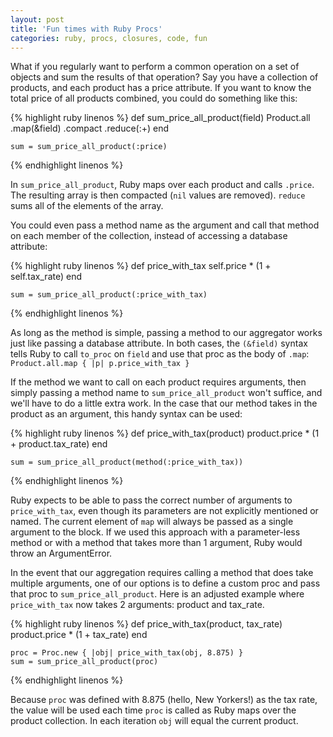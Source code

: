```yaml
---
layout: post
title: 'Fun times with Ruby Procs'
categories: ruby, procs, closures, code, fun
---
```


What if you regularly want to perform a common operation on a set of objects and sum the results of that operation? Say you have a collection of products, and each product has a price attribute. If you want to know the total price of all products combined, you could do something like this:

{% highlight ruby linenos %}
    def sum_price_all_product(field)
        Product.all
            .map(&field)
            .compact
            .reduce(:+)
    end

    sum = sum_price_all_product(:price)
{% endhighlight linenos %}

In `sum_price_all_product`, Ruby maps over each product and calls `.price`. The resulting array is then compacted (`nil` values are removed). `reduce` sums all of the elements of the array.

You could even pass a method name as the argument and call that method on each member of the collection, instead of accessing a database attribute:

{% highlight ruby linenos %}
    def price_with_tax
        self.price * (1 + self.tax_rate)
    end

    sum = sum_price_all_product(:price_with_tax)
{% endhighlight linenos %}

As long as the method is simple, passing a method to our aggregator works just like passing a database attribute. In both cases, the `(&field)` syntax tells Ruby to call `to_proc` on `field` and use that proc as the body of `.map`: `Product.all.map { |p| p.price_with_tax }`

If the method we want to call on each product requires arguments, then simply passing a method name to `sum_price_all_product` won't suffice, and we'll have to do a little extra work. In the case that our method takes in the product as an argument, this handy syntax can be used:

{% highlight ruby linenos %}
    def price_with_tax(product)
        product.price * (1 + product.tax_rate)
    end

    sum = sum_price_all_product(method(:price_with_tax))
{% endhighlight linenos %}

Ruby expects to be able to pass the correct number of arguments to `price_with_tax`, even though its parameters are not explicitly mentioned or named. The current element of `map` will always be passed as a single argument to the block. If we used this approach with a parameter-less method or with a method that takes more than 1 argument, Ruby would throw an ArgumentError.

In the event that our aggregation requires calling a method that does take multiple arguments, one of our options is to define a custom proc and pass that proc to `sum_price_all_product`. Here is an adjusted example where `price_with_tax` now takes 2 arguments: product and tax_rate.

{% highlight ruby linenos %}
    def price_with_tax(product, tax_rate)
        product.price * (1 + tax_rate)
    end

    proc = Proc.new { |obj| price_with_tax(obj, 8.875) }
    sum = sum_price_all_product(proc)
{% endhighlight linenos %}

Because `proc` was defined with 8.875 (hello, New Yorkers!) as the tax rate, the value will be used each time `proc` is called as Ruby maps over the product collection. In each iteration `obj` will equal the current product.



